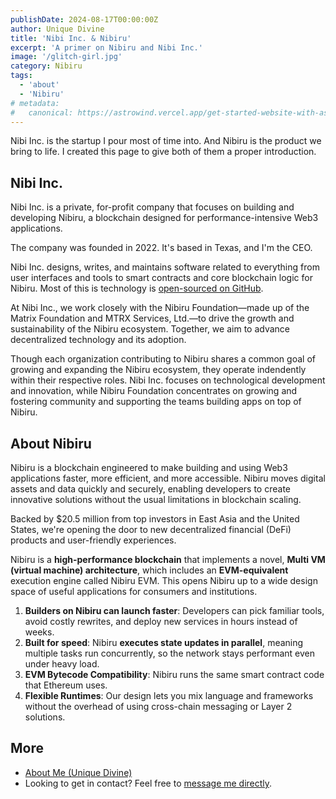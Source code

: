 ```yaml
---
publishDate: 2024-08-17T00:00:00Z
author: Unique Divine
title: 'Nibi Inc. & Nibiru'
excerpt: 'A primer on Nibiru and Nibi Inc.'
image: '/glitch-girl.jpg'
category: Nibiru
tags:
  - 'about'
  - 'Nibiru'
# metadata:
#   canonical: https://astrowind.vercel.app/get-started-website-with-astro-tailwind-css
---
```


Nibi Inc. is the startup I pour most of time into. And Nibiru is the product we
bring to life. I created this page to give both of them a proper introduction.

## Nibi Inc.

Nibi Inc. is a private, for-profit company that focuses on building and
developing Nibiru, a blockchain designed for performance-intensive Web3
applications.

The company was founded in 2022. It's based in Texas, and I'm the CEO.

Nibi Inc. designs, writes, and maintains software related to everything from
user interfaces and tools to smart contracts and core blockchain logic for
Nibiru. Most of this is technology is [open-sourced on GitHub](https://github.com/NibiruChain/nibiru).

At Nibi Inc., we work closely with the Nibiru Foundation—made up of the Matrix
Foundation and MTRX Services, Ltd.—to drive the growth and sustainability of the
Nibiru ecosystem. Together, we aim to advance decentralized technology and its
adoption.

Though each organization contributing to Nibiru shares a common goal of growing
and expanding the Nibiru ecosystem, they operate indendently within their
respective roles. Nibi Inc. focuses on technological development and innovation,
while Nibiru Foundation concentrates on growing and fostering community and
supporting the teams building apps on top of Nibiru.

## About Nibiru

Nibiru is a blockchain engineered to make building and using Web3 applications
faster, more efficient, and more accessible. Nibiru moves digital assets and data
quickly and securely, enabling developers to create innovative solutions without
the usual limitations in blockchain scaling. 

Backed by $20.5 million from top investors in East Asia and the United States,
we're opening the door to new decentralized financial (DeFi) products and
user-friendly experiences.

Nibiru is a **high-performance blockchain** that implements a novel, **Multi VM (virtual machine) architecture**, which includes an
**EVM-equivalent** execution engine called Nibiru EVM. This opens Nibiru up to a wide
design space of useful applications for consumers and institutions. 
1. **Builders on Nibiru can launch faster**: Developers can pick familiar tools,
avoid costly rewrites, and deploy new services in hours instead of weeks.
2. **Built for speed**: Nibiru **executes state updates in parallel**,
meaning multiple tasks run concurrently, so the network stays performant even under
heavy load.
3. **EVM Bytecode Compatibility**: Nibiru runs the same smart contract code that
   Ethereum uses.
4. **Flexible Runtimes**: Our design lets you mix language and frameworks without
   the overhead of using cross-chain messaging or Layer 2 solutions.

## More

- [About Me (Unique Divine)](/about-unique-divine)
- Looking to get in contact? Feel free to [message me directly](/about-unique-divine#contact).


